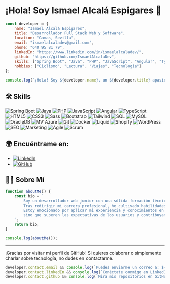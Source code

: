 # ¡Hola! Soy Ismael Alcalá Espigares 👋

```javascript
const developer = {
    name: "Ismael Alcalá Espigares",
    title: "Desarrollador Full Stack Web y Software",
    location: "Camas, Sevilla",
    email: "ismaelalcaladev@gmail.com",
    phone: "640 95 81 79",
    linkedIn: "https://www.linkedin.com/in/ismaelalcaladev/",
    github: "https://github.com/IsmaelAlcalaDev",
    skills: ["Spring Boot", "Java", "PHP", "JavaScript", "Angular", "TypeScript", "HTML5", "CSS3", "Sass", "Bootstrap", "Tailwind", "SQL", "MySQL", "OracleDB", "MV Azure", "Git", "Docker", "Liquid", "Shopify", "WordPress", "SEO", "Marketing", "Agile", "Scrum"],
    hobbies: ["Ciclismo", "Lectura", "Viajes", "Tecnología"]
};

console.log(`¡Hola! Soy ${developer.name}, un ${developer.title} apasionado de la tecnología y el desarrollo web. Actualmente vivo en ${developer.location}.`);
```

## 🛠 Skills

![Spring Boot](https://img.shields.io/badge/-Spring%20Boot-green) ![Java](https://img.shields.io/badge/-Java-orange) ![PHP](https://img.shields.io/badge/-PHP-blue) ![JavaScript](https://img.shields.io/badge/-JavaScript-yellow) ![Angular](https://img.shields.io/badge/-Angular-red) ![TypeScript](https://img.shields.io/badge/-TypeScript-blue) ![HTML5](https://img.shields.io/badge/-HTML5-orange) ![CSS3](https://img.shields.io/badge/-CSS3-blue) ![Sass](https://img.shields.io/badge/-Sass-pink) ![Bootstrap](https://img.shields.io/badge/-Bootstrap-purple) ![Tailwind](https://img.shields.io/badge/-Tailwind-blue) ![SQL](https://img.shields.io/badge/-SQL-blue) ![MySQL](https://img.shields.io/badge/-MySQL-blue) ![OracleDB](https://img.shields.io/badge/-OracleDB-red) ![MV Azure](https://img.shields.io/badge/-MV%20Azure-blue) ![Git](https://img.shields.io/badge/-Git-red) ![Docker](https://img.shields.io/badge/-Docker-blue) ![Liquid](https://img.shields.io/badge/-Liquid-blue) ![Shopify](https://img.shields.io/badge/-Shopify-green) ![WordPress](https://img.shields.io/badge/-WordPress-blue) ![SEO](https://img.shields.io/badge/-SEO-green) ![Marketing](https://img.shields.io/badge/-Marketing-red) ![Agile](https://img.shields.io/badge/-Agile-yellow) ![Scrum](https://img.shields.io/badge/-Scrum-blue)

## 🌍 Encuéntrame en:

- [![LinkedIn](https://img.shields.io/badge/-LinkedIn-blue?logo=Linkedin&logoColor=white&link=https://www.linkedin.com/in/ismaelalcaladev/)](https://www.linkedin.com/in/ismaelalcaladev/)
- [![GitHub](https://img.shields.io/badge/-GitHub-black?logo=github&logoColor=white&link=https://github.com/IsmaelAlcalaDev)](https://github.com/IsmaelAlcalaDev)

## 👨‍💻 Sobre Mí

```javascript
function aboutMe() {
    const bio = `
        Soy un desarrollador web junior con una sólida formación técnica y una pasión por crear soluciones digitales innovadoras. 
        Tras redirigir mi carrera profesional, he cultivado habilidades clave en trabajo en equipo, adaptabilidad, resolución de problemas y liderazgo. 
        Estoy emocionado por aplicar mi experiencia y conocimientos en el desarrollo de aplicaciones web que no solo cumplan, 
        sino que superen las expectativas de los usuarios y contribuyan al éxito continuo de la empresa.
    `;
    return bio;
}

console.log(aboutMe());
```

---

¡Gracias por visitar mi perfil de GitHub! Si quieres colaborar o simplemente charlar sobre tecnología, no dudes en contactarme.

```javascript
developer.contact.email && console.log(`Puedes enviarme un correo a: ${developer.email}`);
developer.contact.linkedIn && console.log(`Conéctate conmigo en LinkedIn: ${developer.linkedIn}`);
developer.contact.github && console.log(`Mira mis repositorios en GitHub: ${developer.github}`);
```



